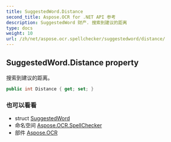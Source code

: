 ```yaml
---
title: SuggestedWord.Distance
second_title: Aspose.OCR for .NET API 参考
description: SuggestedWord 财产. 搜索到建议的距离
type: docs
weight: 10
url: /zh/net/aspose.ocr.spellchecker/suggestedword/distance/
---
```

## SuggestedWord.Distance property

搜索到建议的距离。

```csharp
public int Distance { get; set; }
```

### 也可以看看

* struct [SuggestedWord](../)
* 命名空间 [Aspose.OCR.SpellChecker](../../suggestedword/)
* 部件 [Aspose.OCR](../../../)


